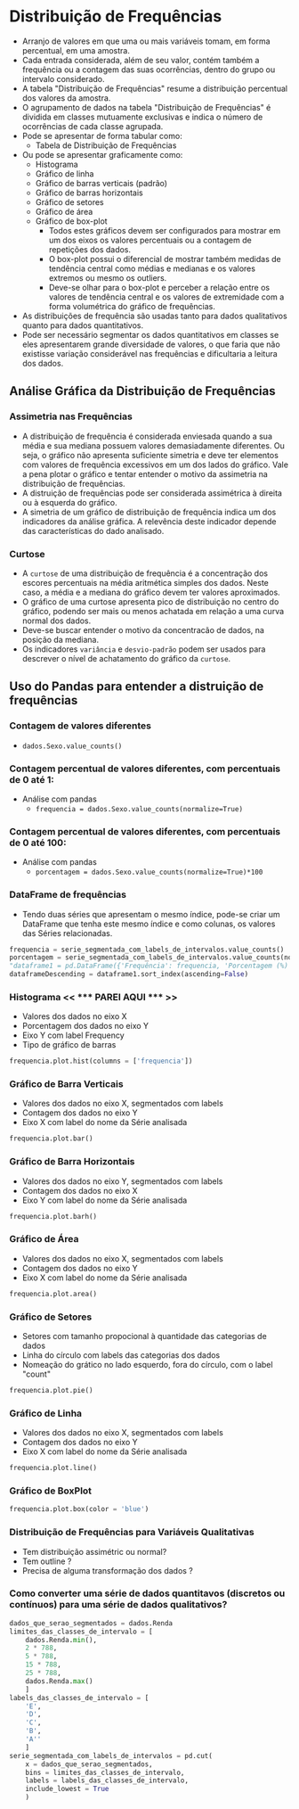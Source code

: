 # Distribuição de Frequências
- Arranjo de valores em que uma ou mais variáveis ​​tomam, em forma percentual, em uma amostra.
- Cada entrada considerada, além de seu valor, contém também a frequência ou a contagem das suas ocorrências, dentro do grupo ou intervalo considerado.
- A tabela "Distribuição de Frequências" resume a distribuição percentual dos valores da amostra.
- O agrupamento de dados na tabela "Distribuição de Frequências" é dividida em classes mutuamente exclusivas e indica o número de ocorrências de cada classe agrupada.
- Pode se apresentar de forma tabular como:
    - Tabela de Distribuição de Frequências
- Ou pode se apresentar graficamente como:
    - Histograma
    - Gráfico de linha
    - Gráfico de barras verticais (padrão)
    - Gráfico de barras horizontais
    - Gráfico de setores
    - Gráfico de área
    - Gráfico de box-plot
        - Todos estes gráficos devem ser configurados para mostrar em um dos eixos os valores percentuais ou a contagem de repetições dos dados.
        - O box-plot possui o diferencial de mostrar também medidas de tendência central como médias e medianas e os valores extremos ou mesmo os outliers.
        - Deve-se olhar para o box-plot e perceber a relação entre os valores de tendência central e os valores de extremidade com a forma volumétrica do gráfico de frequências.
- As distribuições de frequência são usadas tanto para dados qualitativos quanto para dados quantitativos.
- Pode ser necessário segmentar os dados quantitativos em classes se eles apresentarem grande diversidade de valores, o que faria que não existisse variação considerável nas frequências e dificultaria a leitura dos dados.

## Análise Gráfica da Distribuição de Frequências
### Assimetria nas Frequências
- A distribuição de frequência é considerada enviesada quando a sua média e sua mediana possuem valores demasiadamente diferentes. Ou seja, o gráfico não apresenta suficiente simetria e deve ter elementos com valores de frequência excessivos em um dos lados do gráfico. Vale a pena plotar o gráfico e tentar entender o motivo da assimetria na distribuição de frequências. 
- A distruição de frequências pode ser considerada assimétrica à direita ou à esquerda do gráfico. 
- A simetria de um gráfico de distribuição de frequência indica um dos indicadores da análise gráfica. A relevência deste indicador depende das características do dado analisado.  

### Curtose
- A `curtose` de uma distribuição de frequência é a concentração dos escores percentuais na média aritmética simples dos dados. Neste caso, a  média e a mediana do gráfico devem ter valores aproximados. 
- O gráfico de uma curtose apresenta pico de distribuição no centro do gráfico, podendo ser mais ou menos achatada em relação a uma curva normal dos dados.  
- Deve-se buscar entender o motivo da concentracão de dados, na posição da mediana. 
- Os indicadores `variância` e `desvio-padrão` podem ser usados para descrever o nível de achatamento do gráfico da `curtose`.

## Uso do Pandas para entender a distruição de frequências

### Contagem de valores diferentes
- `dados.Sexo.value_counts()`

### Contagem percentual de valores diferentes, com percentuais de 0 até 1:
- Análise com pandas
    - `frequencia = dados.Sexo.value_counts(normalize=True)`

### Contagem percentual de valores diferentes, com percentuais de 0 até 100:
- Análise com pandas
    - `porcentagem = dados.Sexo.value_counts(normalize=True)*100`

### DataFrame de frequências
- Tendo duas séries que apresentam o mesmo índice, pode-se criar um DataFrame que tenha este mesmo índice e como colunas, os valores das Séries relacionadas.  
```python
frequencia = serie_segmentada_com_labels_de_intervalos.value_counts()
porcentagem = serie_segmentada_com_labels_de_intervalos.value_counts(normalize=True)
"dataframe1 = pd.DataFrame({'Frequência': frequencia, 'Porcentagem (%)': porcentagem})"
dataframeDescending = dataframe1.sort_index(ascending=False)
```  

### Histograma  << *** PAREI AQUI *** >>
- Valores dos dados no eixo X
- Porcentagem dos dados no eixo Y
- Eixo Y com label Frequency
- Tipo de gráfico de barras
```python  
frequencia.plot.hist(columns = ['frequencia'])
```

### Gráfico de Barra Verticais
- Valores dos dados no eixo X, segmentados com labels
- Contagem dos dados no eixo Y
- Eixo X com label do nome da Série analisada
```python  
frequencia.plot.bar()
```  

### Gráfico de Barra Horizontais
- Valores dos dados no eixo Y, segmentados com labels
- Contagem dos dados no eixo X
- Eixo Y com label do nome da Série analisada
```python  
frequencia.plot.barh()
```  

### Gráfico de Área
- Valores dos dados no eixo X, segmentados com labels
- Contagem dos dados no eixo Y
- Eixo X com label do nome da Série analisada
```python  
frequencia.plot.area()
```

### Gráfico de Setores
- Setores com tamanho propocional à quantidade das categorias de dados
- Linha do círculo com labels das categorias dos dados
- Nomeação do grático no lado esquerdo, fora do círculo, com o label "count"
```python  
frequencia.plot.pie()
```  

### Gráfico de Linha
- Valores dos dados no eixo X, segmentados com labels
- Contagem dos dados no eixo Y
- Eixo X com label do nome da Série analisada
```python  
frequencia.plot.line()
```

### Gráfico de BoxPlot
```python  
frequencia.plot.box(color = 'blue')
```

### Distribuição de Frequências para Variáveis Qualitativas
- Tem distribuição assimétric ou normal?
- Tem outline ?
- Precisa de alguma transformação dos dados ?

### Como converter uma série de dados quantitavos (discretos ou contínuos) para uma série de dados qualitativos?
```python  
dados_que_serao_segmentados = dados.Renda
limites_das_classes_de_intervalo = [
    dados.Renda.min(),
    2 * 788,
    5 * 788,
    15 * 788,
    25 * 788,
    dados.Renda.max()
    ]
labels_das_classes_de_intervalo = [
    'E',
    'D',
    'C',
    'B',
    'A''
    ]
serie_segmentada_com_labels_de_intervalos = pd.cut(
    x = dados_que_serao_segmentados,
    bins = limites_das_classes_de_intervalo,
    labels = labels_das_classes_de_intervalo,
    include_lowest = True
    )
```  

